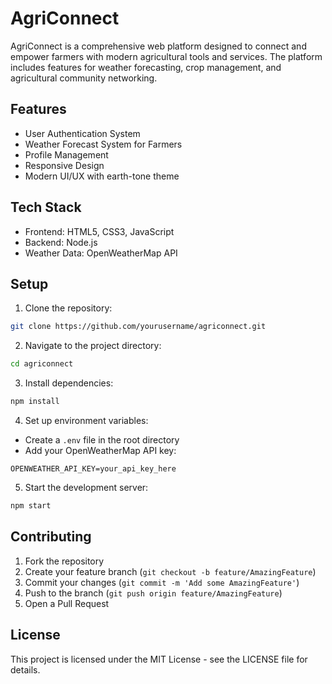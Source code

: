 # AgriConnect

AgriConnect is a comprehensive web platform designed to connect and empower farmers with modern agricultural tools and services. The platform includes features for weather forecasting, crop management, and agricultural community networking.

## Features

- User Authentication System
- Weather Forecast System for Farmers
- Profile Management
- Responsive Design
- Modern UI/UX with earth-tone theme

## Tech Stack

- Frontend: HTML5, CSS3, JavaScript
- Backend: Node.js
- Weather Data: OpenWeatherMap API

## Setup

1. Clone the repository:
```bash
git clone https://github.com/yourusername/agriconnect.git
```

2. Navigate to the project directory:
```bash
cd agriconnect
```

3. Install dependencies:
```bash
npm install
```

4. Set up environment variables:
- Create a `.env` file in the root directory
- Add your OpenWeatherMap API key:
```
OPENWEATHER_API_KEY=your_api_key_here
```

5. Start the development server:
```bash
npm start
```

## Contributing

1. Fork the repository
2. Create your feature branch (`git checkout -b feature/AmazingFeature`)
3. Commit your changes (`git commit -m 'Add some AmazingFeature'`)
4. Push to the branch (`git push origin feature/AmazingFeature`)
5. Open a Pull Request

## License

This project is licensed under the MIT License - see the LICENSE file for details. 